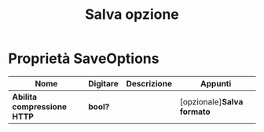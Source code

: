 ﻿---
title: Salva opzione
second_title: Aspose.Cells Cloud Documen
linktitle: Opzione di salvataggio
type: docs
url: /it/save-options/
keywords: Workbook save options
description: Aspose.Cells Cloud REST API supporta l'acquisizione di file Excel in tipi di file di formato. L'SDK supporta tipi di linguaggi di sviluppo. Includono Android, C#, Go, Java, NodeJS, Perl, PHP, Python, Ruby e swift
weight: 79
kwords: Excel, Office Cloud, REST API, Foglio di calcolo, PDF, CSV, Json, Markdwon, Opzioni di salvataggio
---
# Proprietà SaveOptions

Nome | Digitare | Descrizione | Appunti
------------ | ------------- | ------------- | -------------
**Abilita compressione HTTP** | **bool?** | | [opzionale]**Salva formato** | **corda** | | [opzionale]**Cancella i dati** | **bool?** | Rendi vuota la cartella di lavoro dopo aver salvato il file. | [opzionale]**Cartella file memorizzata nella cache** | **corda** | La cartella dei file memorizzati nella cache viene utilizzata per archiviare alcuni dati di grandi dimensioni. | [opzionale]**ValidateMergedAreas** | **bool?** | Indica se convalidare le aree unite prima di salvare il file. Il valore predefinito è falso. | [opzionale]**AggiornaChartCache** | **bool?** | | [opzionale]**CreaDirectory** | **bool?** | Se vero e la directory non esiste, la directory verrà creata automaticamente prima di salvare il file. | [opzionale]**OrdinaNomi** | **bool?** | | [opzionale]